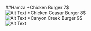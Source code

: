 
##Hamza
*Chicken Burger   7$    
![Alt Text](https://encrypted-tbn0.gstatic.com/images?q=tbn:ANd9GcRV7AsuWvYn2Qf6Zcb4uNVYZHDG0jrRQWq5xfbPVOU9_LS2Z2hh)
*Chicken Ceasar Burger  8$   
![Alt Text](https://encrypted-tbn0.gstatic.com/images?q=tbn:ANd9GcSlBSNwQtm3CnH3pbv8SDkr1TkvFoOKt18QyQaAmSZvfPwIKb1fSg)
*Canyon Creek Burger    9$   
![Alt Text](https://encrypted-tbn0.gstatic.com/images?q=tbn:ANd9GcTZflaiqBaVR5XUmWWrQt_8Oxxvndva3Ajj_Z8dCwSdA0SpQdeS)

